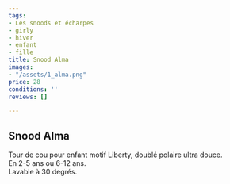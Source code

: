 ```yaml
---
tags:
- Les snoods et écharpes
- girly
- hiver
- enfant
- fille
title: Snood Alma
images:
- "/assets/1_alma.png"
price: 28
conditions: ''
reviews: []

---
```

## Snood Alma

Tour de cou pour enfant motif Liberty, doublé polaire ultra douce.   
En 2-5 ans ou 6-12 ans.  
Lavable à 30 degrés.